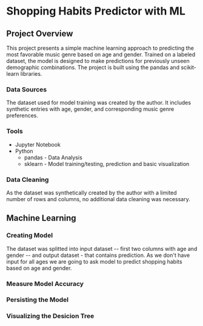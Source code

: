 # Shopping Habits Predictor with ML
## Project Overview
This project presents a simple machine learning approach to predicting the most favorable music genre based on age and gender. Trained on a labeled dataset, the model is designed to make predictions for previously unseen demographic combinations. The project is built using the pandas and scikit-learn libraries. 

### Data Sources
The dataset used for model training was created by the author. It includes synthetic entries with age, gender, and corresponding music genre preferences.

### Tools
- Jupyter Notebook
- Python 
  - pandas - Data Analysis
  - sklearn - Model training/testing, prediction and basic visualization
 
### Data Cleaning
As the dataset was synthetically created by the author with a limited number of rows and columns, no additional data cleaning was necessary.

## Machine Learning
### Creating Model
The dataset was splitted into input dataset -- first two columns with age and gender -- and output dataset - that contains prediction. As we don't have input for all ages we are going to ask model to predict shopping habits based on age and gender.  
### Measure Model Accuracy
### Persisting the Model
### Visualizing the Desicion Tree

